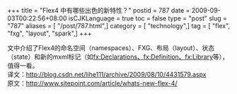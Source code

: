 +++
title = "Flex4 中有哪些出色的新特性？"
postid = 787
date = 2009-09-03T00:22:56+08:00
isCJKLanguage = true
toc = false
type = "post"
slug = "787"
aliases = [ "/post/787.html",]
category = [ "technology",]
tag = [ "flex", "fxg", "layout", "spark",]
+++


文中介绍了Flex4的命名空间（namespaces）、FXG、布局（layout）、状态（state）和新的mxml标记（如[fx:Declarations、fx:Definition、fx:Library](http://livedocs.adobe.com/flex/gumbo/langref/mxml-tag-detail.html)等），值得一看。  
译文：<http://blog.csdn.net/lihe111/archive/2009/08/10/4431579.aspx>  
原文：<http://www.sitepoint.com/article/whats-new-flex-4/>

